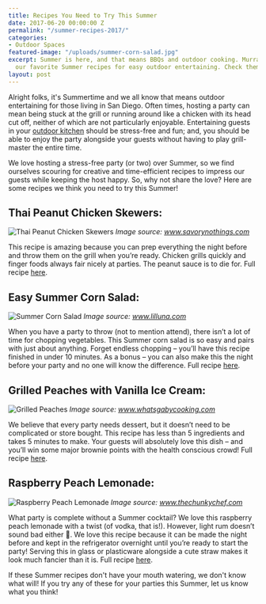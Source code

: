 ```yaml
---
title: Recipes You Need to Try This Summer
date: 2017-06-20 00:00:00 Z
permalink: "/summer-recipes-2017/"
categories:
- Outdoor Spaces
featured-image: "/uploads/summer-corn-salad.jpg"
excerpt: Summer is here, and that means BBQs and outdoor cooking. Murray Lampert shares
  our favorite Summer recipes for easy outdoor entertaining. Check them out!
layout: post
---
```


Alright folks, it's Summertime and we all know that means outdoor entertaining for those living in San Diego. Often times, hosting a party can mean being stuck at the grill or running around like a chicken with its head cut off, neither of which are not particularly enjoyable. Entertaining guests in your [outdoor kitchen](/san-diego-outdoor-kitchen-remodeling) should be stress-free and fun; and, you should be able to enjoy the party alongside your guests without having to play grill-master the entire time.

We love hosting a stress-free party (or two) over Summer, so we find ourselves scouring for creative and time-efficient recipes to impress our guests while keeping the host happy. So, why not share the love? Here are some recipes we think you need to try this Summer!

## Thai Peanut Chicken Skewers:

![Thai Peanut Chicken Skewers](/uploads/chicken-skewers.jpg)
_Image source: www.savorynothings.com_

This recipe is amazing because you can prep everything the night before and throw them on the grill when you’re ready. Chicken grills quickly and finger foods always fair nicely at parties. The peanut sauce is to die for. Full recipe [here](https://www.savorynothings.com/chicken-skewers-with-satay-style-peanut-sauce/).

## Easy Summer Corn Salad:

![Summer Corn Salad](/uploads/summer-corn-salad.jpg)
_Image source: www.lilluna.com_

When you have a party to throw (not to mention attend), there isn’t a lot of time for chopping vegetables. This Summer corn salad is so easy and pairs with just about anything. Forget endless chopping – you’ll have this recipe finished in under 10 minutes. As a bonus – you can also make this the night before your party and no one will know the difference. Full recipe [here](https://lilluna.com/summer-corn-salad/).

## Grilled Peaches with Vanilla Ice Cream:

![Grilled Peaches](/uploads/grilled-peaches.jpg)
_Image source: www.whatsgabycooking.com_

We believe that every party needs dessert, but it doesn’t need to be complicated or store bought. This recipe has less than 5 ingredients and takes 5 minutes to make. Your guests will absolutely love this dish – and you’ll win some major brownie points with the health conscious crowd! Full recipe [here](http://whatsgabycooking.com/grilled-peaches-with-vanilla-ice-cream/).

## Raspberry Peach Lemonade:

![Raspberry Peach Lemonade](/uploads/raspberry-peach-lemonade.jpg)
_Image source: www.thechunkychef.com_

What party is complete without a Summer cocktail? We love this raspberry peach lemonade with a twist (of vodka, that is!). However, light rum doesn’t sound bad either 🙂. We love this recipe because it can be made the night before and kept in the refrigerator overnight until you’re ready to start the party! Serving this in glass or plasticware alongside a cute straw makes it look much fancier than it is. Full recipe [here](http://www.thechunkychef.com/homemade-raspberry-peach-lemonade/).

If these Summer recipes don't have your mouth watering, we don't know what will! If you try any of these for your parties this Summer, let us know what you think!

